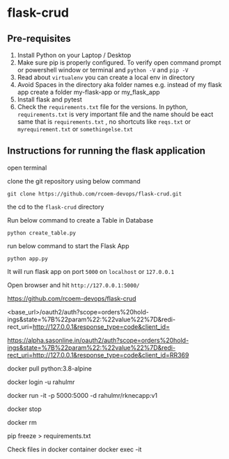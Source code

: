 # flask-crud
 
 
## Pre-requisites

1. Install Python on your Laptop / Desktop
2. Make sure pip is properly configured. To verify open command prompt or powershell window or terminal and `python -V` and `pip -V`
3. Read about `virtualenv` you can create a local env in directory
4. Avoid Spaces in the directory aka folder names e.g. instead of my flask app create a folder my-flask-app or my_flask_app
5. Install flask and pytest
6. Check the `requirements.txt` file for the versions. In python, `requirements.txt` is very important file and the name should be eact same that is `requirements.txt` , no shortcuts like `reqs.txt` or `myrequirement.txt` or `somethingelse.txt` 

## Instructions for running the flask application


open terminal

clone the git repository using below command

`git clone https://github.com/rcoem-devops/flask-crud.git`

the cd to the `flask-crud` directory

Run below command to create a Table in Database

`python create_table.py`

run below command to start the Flask App

`python app.py`

It will run flask app on port `5000` on `localhost` or `127.0.0.1`

Open browser and hit `http://127.0.0.1:5000/`

https://github.com/rcoem-devops/flask-crud






<base_url>/oauth2/auth?scope=orders%20hold-ings&state=%7B%22param%22:%22value%22%7D&redi-rect_uri=http://127.0.0.1&response_type=code&client_id=<oauthID>


https://alpha.sasonline.in/oauth2/auth?scope=orders%20hold-ings&state=%7B%22param%22:%22value%22%7D&redi-rect_uri=http://127.0.0.1&response_type=code&client_id=RR369






docker pull python:3.8-alpine

docker login -u rahulmr

docker run -it -p 5000:5000 -d rahulmr/rknecapp:v1

docker stop

docker rm




pip freeze > requirements.txt



Check files in docker container
docker exec -it


